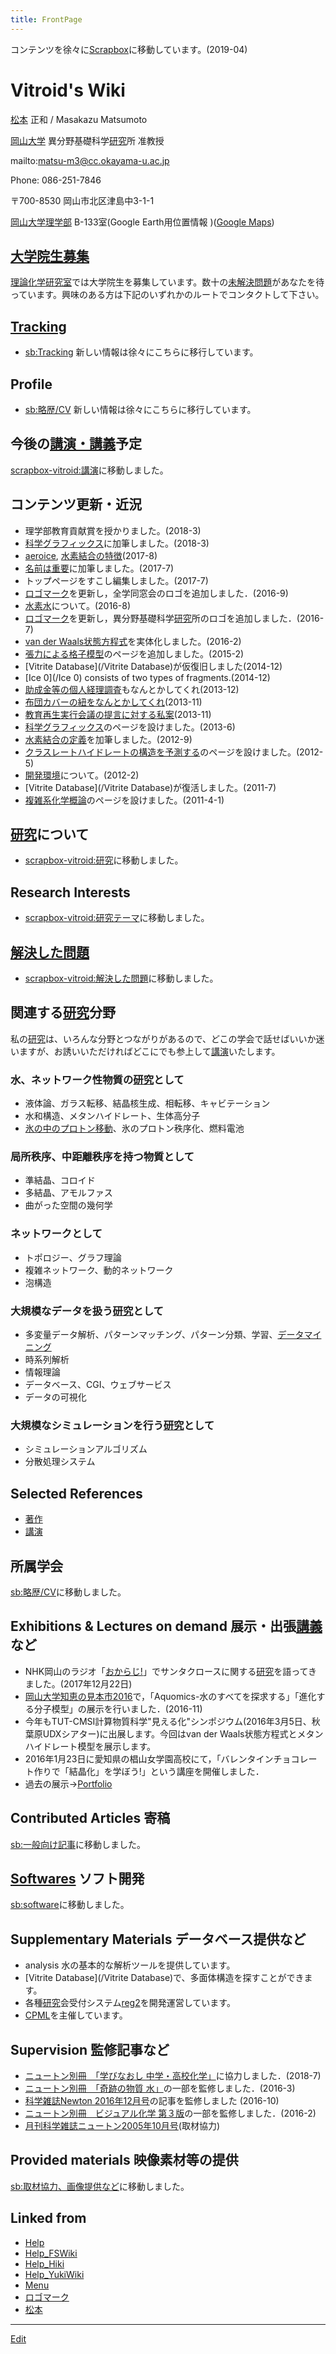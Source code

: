 ```yaml
---
title: FrontPage
---
```

コンテンツを徐々に[Scrapbox](https://scrapbox.io/vitroid)に移動しています。(2019-04)


# Vitroid's Wiki

<!-- 最近ちょっとまじめに更新しています。 -->
<!-- 岡山に移ってはや一年。岡山の街はまださっぱり不案内ですが、今後ともよろしくお願いいたします。 -->
<!-- ---- -->
[松本](/松本) 正和  / Masakazu Matsumoto



[岡山大学](/岡山大学) 異分野基礎科学[研究](/研究)所 准教授

mailto:matsu-m3@cc.okayama-u.ac.jp

Phone: 086-251-7846

<!-- Fax: 052-789-3551 -->
〒700-8530 岡山市北区津島中3-1-1

[岡山大学理学部](/岡山大学理学部) B-133室(Google Earth用位置情報 [](B133.kmz))([Google Maps](https://maps.google.com/?ll=34.68824,133.92051&z=20)) 

<!-- [研究](/研究)室をミサイル攻撃する際にご活用下さいw -->
<!-- ![http://www.nature.com/nature/journal/v498/n7454/images/cover_nature.jpg](http://www.nature.com/nature/journal/v498/n7454/images/cover_nature.jpg) -->
<!-- *久々にnatureに論文が掲載されました (June 2013)→[DOI:10.1038/nature12190](https://doi.org/10.1038/nature12190) -->

## [大学院生募集](/大学院生募集)

[理論化学研究室](/理論化学研究室)では大学院生を募集しています。数十の[未解決問題](/未解決問題)があなたを待っています。興味のある方は下記のいずれかのルートでコンタクトして下さい。


## [Tracking](/Tracking)

* [sb:Tracking](https://scrapbox.io/vitroid/Tracking) 新しい情報は徐々にこちらに移行しています。

## Profile

* [sb:略歴/CV](https://scrapbox.io/vitroid/略歴/CV) 新しい情報は徐々にこちらに移行しています。

## 今後の[講演・講義](/講演・講義)予定

[scrapbox-vitroid:講演](https://scrapbox.io/vitroid/講演)に移動しました。




## コンテンツ更新・近況

* 理学部教育貢献賞を授かりました。(2018-3)
* [科学グラフィックス](/科学グラフィックス)に加筆しました。(2018-3)
* [aeroice](/aeroice), [水素結合の特徴](/水素結合の特徴)(2017-8)
* [名前は重要](/名前は重要)に加筆しました。(2017-7)
* トップページをすこし編集しました。(2017-7)
* [ロゴマーク](/ロゴマーク)を更新し，全学同窓会のロゴを追加しました．(2016-9)
* [水素水](/水素水)について。(2016-8)
* [ロゴマーク](/ロゴマーク)を更新し，異分野基礎科学[研究](/研究)所のロゴを追加しました．(2016-7)
* [van der Waals状態方程式](http://www.thingiverse.com/thing:1332635)を実体化しました。(2016-2)
* [張力による格子模型](/張力による格子模型)のページを追加しました。(2015-2)
* [Vitrite Database](/Vitrite Database)が仮復旧しました(2014-12)
* [Ice 0](/Ice 0) consists of two types of fragments.(2014-12)
* [助成金等の個人経理調査](/助成金等の個人経理調査)もなんとかしてくれ(2013-12)
* [布団カバーの紐をなんとかしてくれ](/布団カバーの紐をなんとかしてくれ)(2013-11)
* [教育再生実行会議の提言に対する私案](/教育再生実行会議の提言に対する私案)(2013-11)
* [科学グラフィックス](/科学グラフィックス)のページを設けました。(2013-6)
* [水素結合の定義](/水素結合の定義)を加筆しました。(2012-9)
* [クラスレートハイドレートの構造を予測する](/クラスレートハイドレートの構造を予測する)のページを設けました。(2012-5)
* [開発環境](/開発環境)について。(2012-2)
* [Vitrite Database](/Vitrite Database)が復活しました。(2011-7)
* [複雑系化学概論](/複雑系化学概論)のページを設けました。(2011-4-1)
<!-- *[教養物理化学](/教養物理化学)、[化学数学II](/化学数学II)のページを設けました。(2010-11-1) -->
<!-- *[水は迷路を解ける!](/水は迷路を解ける!)に、実証[動画](/動画)を掲載しました。(2010-10-5) -->
<!-- *[化学演習](/化学演習)を更新しました。(2010-5-21) -->
<!-- *[ゲスト分子配置からみたハイドレート構造](/ゲスト分子配置からみたハイドレート構造)を更新しました。(2010-5-21) -->

## [研究](/研究)について

* [scrapbox-vitroid:研究](https://scrapbox.io/vitroid/研究)に移動しました。

## Research Interests

* [scrapbox-vitroid:研究テーマ](https://scrapbox.io/vitroid/研究テーマ)に移動しました。

## [解決した問題](/解決した問題)

* [scrapbox-vitroid:解決した問題](https://scrapbox.io/vitroid/解決した問題)に移動しました。

## 関連する[研究](/研究)分野

私の[研究](/研究)は、いろんな分野とつながりがあるので、どこの学会で話せばいいか迷いますが、お誘いいただければどこにでも参上して[講演](/講演)いたします。


### 水、ネットワーク性物質の[研究](/研究)として

* 液体論、ガラス転移、結晶核生成、相転移、キャビテーション
* 水和構造、メタンハイドレート、生体高分子
* [氷の中のプロトン移動](/氷の中のプロトン移動)、氷のプロトン秩序化、燃料電池

### 局所秩序、中距離秩序を持つ物質として

* 準結晶、コロイド
* 多結晶、アモルファス
* 曲がった空間の幾何学

### ネットワークとして

* トポロジー、グラフ理論
* 複雑ネットワーク、動的ネットワーク
* 泡構造

### 大規模なデータを扱う[研究](/研究)として

* 多変量データ解析、パターンマッチング、パターン分類、学習、[データマイニング](/データマイニング)
* 時系列解析
* 情報理論
* データベース、CGI、ウェブサービス
* データの可視化

### 大規模なシミュレーションを行う[研究](/研究)として

* シミュレーションアルゴリズム
* 分散処理システム

## Selected References

* [著作](/著作)
* [講演](/講演)

## 所属学会

[sb:略歴/CV](https://scrapbox.io/vitroid/略歴/CV)に移動しました。


## Exhibitions & Lectures on demand 展示・出張[講義](/講義)など

* NHK岡山のラジオ「[おからじ!](https://www.nhk.or.jp/okayama/program/okaradi/)」でサンタクロースに関する[研究](/研究)を語ってきました。(2017年12月22日)
* [岡山大学知恵の見本市2016](http://www.orpc.okayama-u.ac.jp/tenji/chie_01.html)で，「Aquomics-水のすべてを探求する」「進化する分子模型」の展示を行いました．(2016-11)
* 今年もTUT-CMSI計算物質科学"見える化"シンポジウム(2016年3月5日、秋葉原UDXシアター)に出展します。今回はvan der Waals状態方程式とメタンハイドレート模型を展示します。
* 2016年1月23日に愛知県の椙山女学園高校にて，「バレンタインチョコレート作りで「結晶化」を学ぼう!」という講座を開催しました．
* 過去の展示→[Portfolio](/Portfolio)

## Contributed Articles 寄稿

[sb:一般向け記事](https://scrapbox.io/vitroid/一般向け記事)に移動しました。


## [Softwares](/Softwares) ソフト開発

[sb:software](https://scrapbox.io/vitroid/software)に移動しました。


## Supplementary Materials データベース提供など

* analysis 水の基本的な解析ツールを提供しています。
* [Vitrite Database](/Vitrite Database)で、多面体構造を探すことができます。
* 各種[研究](/研究)会受付システム[reg2](/reg2)を開発運営しています。
* [CPML](/CPML)を主催しています。

## Supervision 監修記事など

* [ニュートン別冊　「学びなおし 中学・高校化学」](http://amzn.asia/cdj65qL)に協力しました．(2018-7)
* [ニュートン別冊　「奇跡の物質 水」](http://amzn.asia/dFdRsPc)の一部を監修しました．(2016-3)
* [科学雑誌Newton 2016年12月号](http://amzn.asia/f9pjcpV)の記事を監修しました (2016-10)
* [ニュートン別冊　ビジュアル化学 第３版](http://www.newtonpress.co.jp/separate/back_chemistry/mook_160225.html)の一部を監修しました．(2016-2)
* [月刊科学雑誌ニュートン2005年10月号](http://www.newtonpress.co.jp/science/newton/back/back05/n0510.html)(取材協力)

## Provided materials 映像素材等の提供

[sb:取材協力、画像提供など](https://scrapbox.io/vitroid/取材協力、画像提供など)に移動しました。



## Linked from

* [Help](/Help)
* [Help_FSWiki](/Help_FSWiki)
* [Help_Hiki](/Help_Hiki)
* [Help_YukiWiki](/Help_YukiWiki)
* [Menu](/Menu)
* [ロゴマーク](/ロゴマーク)
* [松本](/松本)


----

[Edit](https://github.com/vitroid/vitroid.github.io/edit/master/MD/FrontPage.md)

